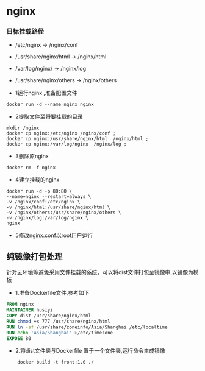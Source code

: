 # nginx 

### 目标挂载路径
- /etc/nginx  -> /nginx/conf
- /usr/share/nginx/html -> /nginx/html
-  /var/log/nginx/ -> /nginx/log
- /usr/share/nginx/others -> /nginx/others


- 1运行nginx ,准备配置文件
```shell
docker run -d --name nginx nginx
```
- 2提取文件至将要挂载的目录
```shell
mkdir /nginx
docker cp nginx:/etc/nginx /nginx/conf ;
docker cp nginx:/usr/share/nginx/html  /nginx/html ;
docker cp nginx:/var/log/nginx  /nginx/log ;
```
- 3删除原nginx
```shell
docker rm -f nginx
```

- 4建立挂载的nginx
```shell
docker run -d -p 80:80 \
--name=nginx --restart=always \
-v /nginx/conf:/etc/nginx \
-v /nginx/html:/usr/share/nginx/html \
-v /nginx/others:/usr/share/nginx/others \
-v /nginx/log:/var/log/nginx \
nginx
```

- 5修改nginx.conf以root用户运行

## 纯镜像打包处理
针对云环境等避免采用文件挂载的系统，可以将dist文件打包至镜像中,以镜像为模板
- 1.准备Dockerfile文件,参考如下
```dockerfile
FROM nginx
MAINTAINER husiyi
COPY dist /usr/share/nginx/html
RUN chmod +x 777 /usr/share/nginx/html
RUN ln -sf /usr/share/zoneinfo/Asia/Shanghai /etc/localtime
RUN echo 'Asia/Shanghai' >/etc/timezone
EXPOSE 80
```

- 2.将dist文件夹与Dockerfile 置于一个文件夹,运行命令生成镜像
```dockerfile
    docker build -t front:1.0 ./
```
